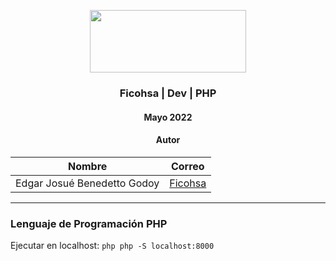 <div align="center">

<img src="https://upload.wikimedia.org/wikipedia/commons/2/29/Ficohsa_logo.png" style="width:250px; height:100px"> </img>

<!-- Encabezado -->
### Ficohsa | Dev | PHP
#### Mayo 2022
#### Autor 

| Nombre | Correo |
|:-------:|:-----:|
| Edgar Josué Benedetto Godoy | [Ficohsa](mailto:edgar.benedetto@ficohsa.com) |

</div>

_____

### Lenguaje de Programación PHP
Ejecutar en localhost:
    ```php
    php -S localhost:8000
    ```
    
